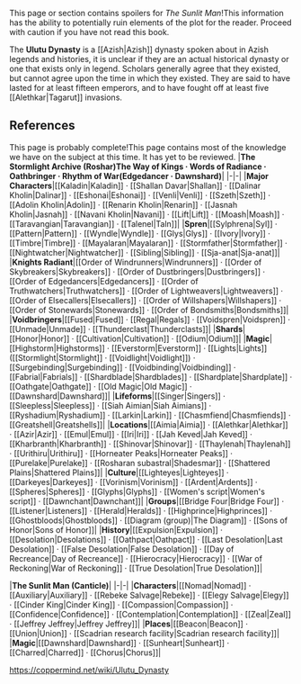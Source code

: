 This page or section contains spoilers for *The Sunlit Man*!This information has the ability to potentially ruin elements of the plot for the reader. Proceed with caution if you have not read this book.

The **Ulutu Dynasty** is a [[Azish\|Azish]] dynasty spoken about in Azish legends and histories, it is unclear if they are an actual historical dynasty or one that exists only in legend. Scholars generally agree that they existed, but cannot agree upon the time in which they existed. They are said to have lasted for at least fifteen emperors, and to have fought off at least five [[Alethkar\|Tagarut]] invasions.

## References


This page is probably complete!This page contains most of the knowledge we have on the subject at this time.
It has yet to be reviewed.
|**The Stormlight Archive (Roshar)The Way of Kings · Words of Radiance · Oathbringer · Rhythm of War(Edgedancer · Dawnshard)**|
|-|-|
|**Major Characters**|[[Kaladin\|Kaladin]] · [[Shallan Davar\|Shallan]] · [[Dalinar Kholin\|Dalinar]] · [[Eshonai\|Eshonai]] · [[Venli\|Venli]] · [[Szeth\|Szeth]] · [[Adolin Kholin\|Adolin]] · [[Renarin Kholin\|Renarin]] · [[Jasnah Kholin\|Jasnah]] · [[Navani Kholin\|Navani]] · [[Lift\|Lift]] · [[Moash\|Moash]] · [[Taravangian\|Taravangian]] · [[Talenel\|Taln]]|
|**Spren**|[[Sylphrena\|Syl]] · [[Pattern\|Pattern]] · [[Wyndle\|Wyndle]] · [[Glys\|Glys]] · [[Ivory\|Ivory]] · [[Timbre\|Timbre]] · [[Mayalaran\|Mayalaran]] · [[Stormfather\|Stormfather]] · [[Nightwatcher\|Nightwatcher]] · [[Sibling\|Sibling]] · [[Sja-anat\|Sja-anat]]|
|**Knights Radiant**|[[Order of Windrunners\|Windrunners]] · [[Order of Skybreakers\|Skybreakers]] · [[Order of Dustbringers\|Dustbringers]] · [[Order of Edgedancers\|Edgedancers]] · [[Order of Truthwatchers\|Truthwatchers]] · [[Order of Lightweavers\|Lightweavers]] · [[Order of Elsecallers\|Elsecallers]] · [[Order of Willshapers\|Willshapers]] · [[Order of Stonewards\|Stonewards]] · [[Order of Bondsmiths\|Bondsmiths]]|
|**Voidbringers**|[[Fused\|Fused]] · [[Regal\|Regals]] · [[Voidspren\|Voidspren]] · [[Unmade\|Unmade]] · [[Thunderclast\|Thunderclasts]]|
|**Shards**|[[Honor\|Honor]] · [[Cultivation\|Cultivation]] · [[Odium\|Odium]]|
|**Magic**|[[Highstorm\|Highstorms]] · [[Everstorm\|Everstorm]] · [[Lights\|Lights]] ([[Stormlight\|Stormlight]] · [[Voidlight\|Voidlight]]) · [[Surgebinding\|Surgebinding]] · [[Voidbinding\|Voidbinding]] · [[Fabrial\|Fabrials]] · [[Shardblade\|Shardblades]] · [[Shardplate\|Shardplate]] · [[Oathgate\|Oathgate]] · [[Old Magic\|Old Magic]] · [[Dawnshard\|Dawnshard]]|
|**Lifeforms**|[[Singer\|Singers]] · [[Sleepless\|Sleepless]] · [[Siah Aimian\|Siah Aimians]] · [[Ryshadium\|Ryshadium]] · [[Larkin\|Larkin]] · [[Chasmfiend\|Chasmfiends]] · [[Greatshell\|Greatshells]]|
|**Locations**|[[Aimia\|Aimia]] · [[Alethkar\|Alethkar]] · [[Azir\|Azir]] · [[Emul\|Emul]] · [[Iri\|Iri]] · [[Jah Keved\|Jah Keved]] · [[Kharbranth\|Kharbranth]] · [[Shinovar\|Shinovar]] · [[Thaylenah\|Thaylenah]] · [[Urithiru\|Urithiru]] · [[Horneater Peaks\|Horneater Peaks]] · [[Purelake\|Purelake]] · [[Rosharan subastral\|Shadesmar]] · [[Shattered Plains\|Shattered Plains]]|
|**Culture**|[[Lighteyes\|Lighteyes]] · [[Darkeyes\|Darkeyes]] · [[Vorinism\|Vorinism]] · [[Ardent\|Ardents]] · [[Spheres\|Spheres]] · [[Glyphs\|Glyphs]] · [[Women's script\|Women's script]] · [[Dawnchant\|Dawnchant]]|
|**Groups**|[[Bridge Four\|Bridge Four]] · [[Listener\|Listeners]] · [[Herald\|Heralds]] · [[Highprince\|Highprinces]] · [[Ghostbloods\|Ghostbloods]] · [[Diagram (group)\|The Diagram]] · [[Sons of Honor\|Sons of Honor]]|
|**History**|[[Expulsion\|Expulsion]] · [[Desolation\|Desolations]] · [[Oathpact\|Oathpact]] · [[Last Desolation\|Last Desolation]] · [[False Desolation\|False Desolation]] · [[Day of Recreance\|Day of Recreance]] · [[Hierocracy\|Hierocracy]] · [[War of Reckoning\|War of Reckoning]] · [[True Desolation\|True Desolation]]|

|**The Sunlit Man (Canticle)**|
|-|-|
|**Characters**|[[Nomad\|Nomad]] · [[Auxiliary\|Auxiliary]] · [[Rebeke Salvage\|Rebeke]] · [[Elegy Salvage\|Elegy]] · [[Cinder King\|Cinder King]] · [[Compassion\|Compassion]] · [[Confidence\|Confidence]] · [[Contemplation\|Contemplation]] · [[Zeal\|Zeal]] · [[Jeffrey Jeffrey\|Jeffrey Jeffrey]]|
|**Places**|[[Beacon\|Beacon]] · [[Union\|Union]] · [[Scadrian research facility\|Scadrian research facility]]|
|**Magic**|[[Dawnshard\|Dawnshard]] · [[Sunheart\|Sunheart]] · [[Charred\|Charred]] · [[Chorus\|Chorus]]|



https://coppermind.net/wiki/Ulutu_Dynasty